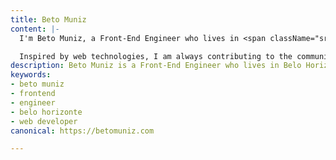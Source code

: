 ```yaml
---
title: Beto Muniz
content: |-
  I'm Beto Muniz, a Front-End Engineer who lives in <span className="sro">Belo Horizonte,</span> Brazil.

  Inspired by web technologies, I am always contributing to the community with [**texts**](https://betomuniz.com/drops/), [**videos**](https://www.youtube.com/c/betomuniz), [**projects**](https://github.com/obetomuniz), and [**talks**](https://speakerdeck.com/obetomuniz/).
description: Beto Muniz is a Front-End Engineer who lives in Belo Horizonte, Brazil.
keywords:
- beto muniz
- frontend
- engineer
- belo horizonte
- web developer
canonical: https://betomuniz.com

---
```


